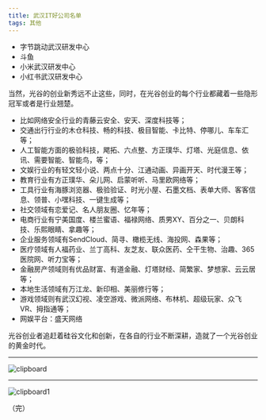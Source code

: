 ```yaml
---
title: 武汉IT好公司名单
tags: 其他
---
```



<!--more-->

- 字节跳动武汉研发中心
- 斗鱼
- 小米武汉研发中心
- 小红书武汉研发中心

当然，光谷的创业新秀远不止这些，同时，在光谷创业的每个行业都藏着一些隐形冠军或者是行业翘楚。

- 比如网络安全行业的青藤云安全、安天、深度科技等；
- 交通出行行业的木仓科技、畅的科技、极目智能、卡比特、停哪儿、车车汇等；
- 人工智能方面的极验科技，飔拓、六点整、方正璞华、灯塔、光庭信息、依讯、需要智能、智能鸟，等；
- 文娱行业的有轻文轻小说、两点十分、江通动画、异画开天、时代漫王等；
- 教育行业有方正璞华、朵儿网、启蒙听听、马里欧网络等；
- 工具行业有海豚浏览器、极验验证、时光小屋、石墨文档、表单大师、客客信息、领普、小嘿科技、一键生成等；
- 社交领域有恋爱记、名人朋友圈、忆年等；
- 电商行业有宁美国度、楼兰蜜语、福禄网络、质男XY、百分之一、贝朗科技、乐熙眼睛、拿趣等；
- 企业服务领域有SendCloud、简寻、橄榄无线、海投网、森果等；
- 医疗领域有人福药业、兰丁高科、友芝友、联众医药、仝干生物、治趣、365医院网、听力宝等；
- 金融房产领域则有优品财富、有道金融、灯塔财经、简繁家、梦想家、云云居等；
- 本地生活领域有万江龙、新印相、美丽修行等；
- 游戏领域则有武汉幻视、凌空游戏、微派网络、布林机、超级玩家、众飞VR、拇指通等；
- 网娱平台：盛天网络

光谷创业者追赶着硅谷文化和创新，在各自的行业不断深耕，造就了一个光谷创业的黄金时代。

--- 


![clipboard](https://user-images.githubusercontent.com/23518990/70203161-fa2b7600-1756-11ea-9081-04a3fcaf8639.png)

---

![clipboard1](https://user-images.githubusercontent.com/23518990/70203167-fe579380-1756-11ea-9751-6a126020cf7d.png)


（完）

